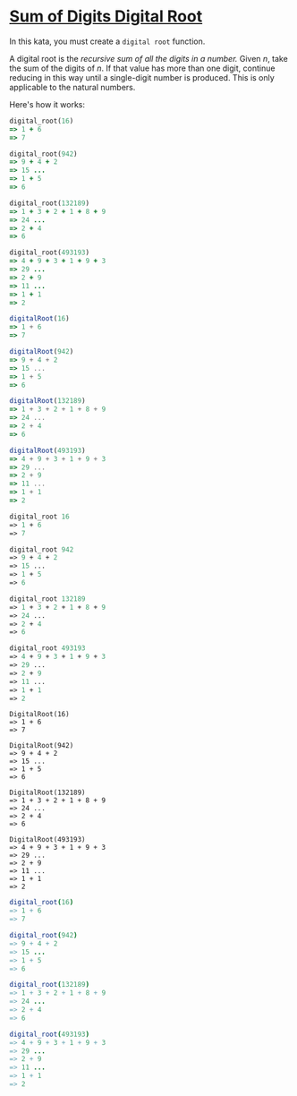 # [Sum of Digits  Digital Root](https://www.codewars.com/kata/541c8630095125aba6000c00)
In this kata, you must create a `digital root` function.

A digital root is the _recursive sum of all the digits in a number._ Given _n_, take the sum of the digits of _n_. If that value has more than one digit, continue reducing in this way until a single-digit number is produced. This is only applicable to the natural numbers.

Here's how it works:
```ruby
digital_root(16)
=> 1 + 6
=> 7

digital_root(942)
=> 9 + 4 + 2
=> 15 ...
=> 1 + 5
=> 6

digital_root(132189)
=> 1 + 3 + 2 + 1 + 8 + 9
=> 24 ...
=> 2 + 4
=> 6

digital_root(493193)
=> 4 + 9 + 3 + 1 + 9 + 3
=> 29 ...
=> 2 + 9
=> 11 ...
=> 1 + 1
=> 2
```
```typescript
digitalRoot(16)
=> 1 + 6
=> 7

digitalRoot(942)
=> 9 + 4 + 2
=> 15 ...
=> 1 + 5
=> 6

digitalRoot(132189)
=> 1 + 3 + 2 + 1 + 8 + 9
=> 24 ...
=> 2 + 4
=> 6

digitalRoot(493193)
=> 4 + 9 + 3 + 1 + 9 + 3
=> 29 ...
=> 2 + 9
=> 11 ...
=> 1 + 1
=> 2
```
```ocaml
digital_root 16
=> 1 + 6
=> 7

digital_root 942
=> 9 + 4 + 2
=> 15 ...
=> 1 + 5
=> 6

digital_root 132189
=> 1 + 3 + 2 + 1 + 8 + 9
=> 24 ...
=> 2 + 4
=> 6

digital_root 493193
=> 4 + 9 + 3 + 1 + 9 + 3
=> 29 ...
=> 2 + 9
=> 11 ...
=> 1 + 1
=> 2
```
```golang
DigitalRoot(16)
=> 1 + 6
=> 7

DigitalRoot(942)
=> 9 + 4 + 2
=> 15 ...
=> 1 + 5
=> 6

DigitalRoot(132189)
=> 1 + 3 + 2 + 1 + 8 + 9
=> 24 ...
=> 2 + 4
=> 6

DigitalRoot(493193)
=> 4 + 9 + 3 + 1 + 9 + 3
=> 29 ...
=> 2 + 9
=> 11 ...
=> 1 + 1
=> 2
```
```nim
digital_root(16)
=> 1 + 6
=> 7

digital_root(942)
=> 9 + 4 + 2
=> 15 ...
=> 1 + 5
=> 6

digital_root(132189)
=> 1 + 3 + 2 + 1 + 8 + 9
=> 24 ...
=> 2 + 4
=> 6

digital_root(493193)
=> 4 + 9 + 3 + 1 + 9 + 3
=> 29 ...
=> 2 + 9
=> 11 ...
=> 1 + 1
=> 2
```
